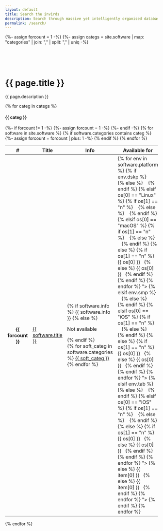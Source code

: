 ```yaml
---
layout: default
title: Search the invirds
description: Search through massive yet intelligently organised database
permalink: /search/
---
```

{%- assign forcount = 1 -%}
{%- assign categs =  site.software | map: "categories" | join: ","  | split: "," | uniq -%}

<div class="container-fluid bg-clr1-light text-clr1 text-center py-3">
  <div style="height:3.5rem;"></div>
  <h1>{{ page.title }}</h1>
  <p>{{ page.description }}</p>
</div>

<!-- separator for banner and content -->
<div class="bg-nav px-2"><div class="bg-nav py-1 position-relative shadow"></div></div>

<div class="container-fluid bg-clr2-light py-3">
  {% for categ in categs %}
  <div class="card mb-3">
    <div class="card-body">
      <span class="anchor" id ="{{ categ | replace: " ", "_" | downcase }}"></span>
      <h4 class="card-title">{{ categ }}</h4>
      <div class="card-text">
        <div class="table-responsive-md">
          <table class="table table-bordered">
            <thead>
              <tr>
                <th scope="col">#</th>
                <th scope="col">Title</th>
                <th scope="col">Info</th>
                <th scope="col">Available for</th>
              </tr>
            </thead>
            <tbody>
              <!-- Ensure that variable forcount has value 1 for each category and such category's card -->
              {%- if forcount != 1 -%}
              {%- assign forcount = 1 -%}
              {%- endif -%}
              {% for software in site.software %}
              {% if software.categories contains categ %}
              <tr>
                <th scope="row">{{ forcount }}</th>
                <td><a class="font-weight-bold text-dark" href="{{ software.url | prepend: site.baseurl | prepend: site.url }}" target="_blank">{{ software.title }}</a>&nbsp;<span class="fas fa-external-link-alt small"></span></td>
                <td>
                  {% if software.info %}
                  {{ software.info }}
                  {% else %}
                  <p>Not available</p>
                  {% endif %}
                  <br>
                  {% for soft_categ in software.categories %}
                  <a href="#{{ soft_categ | replace: " ", "_" | downcase }}"><span class="btn bg-clr2-light btn-sm text-clr2 font-weight-bold my-2">{{ soft_categ }}</span></a> 
                  {% endfor %}
                </td>
                <td>
                  {% for env in software.platform %}
                  {% if env.dskp %}
                  <a role="button" class="btn" tabindex="0" data-toggle="popover" data-trigger="focus" data-html="true" data-original-title="Desktop" data-content="
                  {% for os in env.dskp %}
                  {% if os[0] == "Windows" %}
                  {% if os[1] == "n" %}
                  <span class='fab fa-windows fa-2x border border-warning p-1'></span>&nbsp;&nbsp;
                  {% else %}
                  <span class='fab fa-windows fa-2x'></span>&nbsp;&nbsp;
                  {% endif %}
                  {% elsif os[0] == "Linux" %}
                  {% if os[1] == "n" %}
                  <span class='fab fa-linux fa-2x border border-warning p-1'></span>&nbsp;&nbsp;
                  {% else %}
                  <span class='fab fa-linux fa-2x'></span>&nbsp;&nbsp;
                  {% endif %}
                  {% elsif os[0] == "macOS" %}
                  {% if os[1] == "n" %}
                  <span class='fab fa-apple fa-2x border border-warning p-1'></span>&nbsp;&nbsp;
                  {% else %}
                  <span class='fab fa-apple fa-2x'></span>&nbsp;&nbsp;
                  {% endif %}
                  {% else %}
                  {% if os[1] == "n" %}
                  <span class='border border-warning shadow-sm p-2' style='margin-top:-1rem;'>{{ os[0] }}</span>&nbsp;&nbsp;
                  {% else %}
                  <span class='shadow-sm p-2' style='margin-top:-1rem;'>{{ os[0] }}</span>&nbsp;&nbsp;
                  {% endif %}
                  {% endif %}
                  {% endfor %}
                  "><span class="fas fa-desktop"></span></a>
                  {% elsif env.smp %} 
                  <a role="button" class="btn" tabindex="0" data-toggle="popover" data-trigger="focus" data-html="true" data-original-title="Smartphone" data-content="
                  {% for os in env.smp %}
                  {% if os[0] == "Android" %}
                  {% if os[1] == "n" %}
                  <span class='fab fa-android fa-2x border border-warning p-1'></span>&nbsp;&nbsp;
                  {% else %}
                  <span class='fab fa-android fa-2x'></span>&nbsp;&nbsp;
                  {% endif %}
                  {% elsif os[0] == "iOS" %}
                  {% if os[1] == "n" %}
                  <span class='fab fa-apple fa-2x border border-warning p-1'></span>&nbsp;&nbsp;
                  {% else %}
                  <span class='fab fa-apple fa-2x'></span>&nbsp;&nbsp;
                  {% endif %}
                  {% else %}
                  {% if os[1] == "n" %}
                  <span class='border border-warning shadow-sm p-2' style='margin-top:-1rem;'>{{ os[0] }}</span>&nbsp;&nbsp;
                  {% else %}
                  <span class='shadow-sm p-2' style='margin-top:-1rem;'>{{ os[0] }}</span>&nbsp;&nbsp;
                  {% endif %}
                  {% endif %}
                  {% endfor %}
                  "><span class="fas fa-mobile-alt"></span></a>          
                  {% elsif env.tab %} 
                  <a role="button" class="btn" tabindex="0" data-toggle="popover" data-trigger="focus" data-html="true" data-original-title="Tablet" data-content="
                  {% for os in env.tab %}
                  {% if os[0] == "Android" %}
                  {% if os[1] == "n" %}
                  <span class='fab fa-android fa-2x border border-warning p-1'></span>&nbsp;&nbsp;
                  {% else %}
                  <span class='fab fa-android fa-2x'></span>&nbsp;&nbsp;
                  {% endif %}
                  {% elsif os[0] == "iOS" %}
                  {% if os[1] == "n" %}
                  <span class='fab fa-apple fa-2x border border-warning p-1'></span>&nbsp;&nbsp;
                  {% else %}
                  <span class='fab fa-apple fa-2x'></span>&nbsp;&nbsp;
                  {% endif %}
                  {% else %}
                  {% if os[1] == "n" %}
                  <span class='border border-warning shadow-sm p-2' style='margin-top:-1rem;'>{{ os[0] }}</span>&nbsp;&nbsp;
                  {% else %}
                  <span class='shadow-sm p-2' style='margin-top:-1rem;'>{{ os[0] }}</span>&nbsp;&nbsp;
                  {% endif %}
                  {% endif %}
                  {% endfor %}
                  "><span class="fas fa-tablet-alt"></span></a>
                  {% else %} 
                  <a role="button" class="btn" tabindex="0" data-toggle="popover" data-trigger="focus" data-html="true" data-original-title="Else" data-content="
                  {% for item in env.else %}
                  {% if item[1] == "n" %}
                  <span class='border border-warning shadow-sm p-2' style='margin-top:-1rem;'>{{ item[0] }}</span>&nbsp;&nbsp;
                  {% else %}
                  <span class='shadow-sm p-2' style='margin-top:-1rem;'>{{ item[0] }}</span>&nbsp;&nbsp;
                  {% endif %}
                  {% endfor %}
                  "><span class="fas fa-bars"></span></a>
                  {% endif %}
                  {% endfor %}
                </td>
              </tr>
              <!-- Increment forcount by 1 for each software printed on a category's card -->
              {%- assign forcount = forcount | plus: 1 -%}
              {% endif %}
              {% endfor %}
            </tbody>
          </table>
        </div>
      </div>
    </div>
  </div>
  {% endfor %}
</div>

<!-- Initialize Popovers -->
<!-- 
  " $(function(){$('[data-toggle="popover"]').popover()}); " has been converted into base64 format using https://www.base64encode.org/ and included as 'src' so that adding 'defer' attribute to <script> tag is allowed.
  This allows to place jQuery at the end of the document. Credit for idea to: https://stackoverflow.com/a/46088817
 -->
<script src="data:text/javascript;base64,JChmdW5jdGlvbigpeyQoJ1tkYXRhLXRvZ2dsZT0icG9wb3ZlciJdJykucG9wb3ZlcigpfSk7" defer></script>
